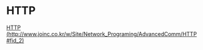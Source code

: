 # HTTP
[HTTP (http://www.joinc.co.kr/w/Site/Network_Programing/AdvancedComm/HTTP#fid_2)](http://www.joinc.co.kr/w/Site/Network_Programing/AdvancedComm/HTTP#fid_2)